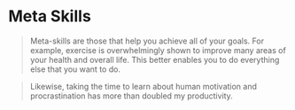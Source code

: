 Meta Skills
===

> Meta-skills are those that help you achieve all of your goals. For example,
> exercise is overwhelmingly shown to improve many areas of your health and
> overall life. This better enables you to do everything else that you want to
> do.

> Likewise, taking the time to learn about human motivation and
> procrastination has more than doubled my productivity.

